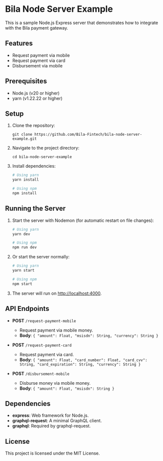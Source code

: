 # Bila Node Server Example

This is a sample Node.js Express server that demonstrates how to integrate with the Bila payment gateway.

## Features

- Request payment via mobile
- Request payment via card
- Disbursement via mobile

## Prerequisites

- Node.js (v20 or higher)
- yarn (v1.22.22 or higher)

## Setup

1. Clone the repository:

   ```
   git clone https://github.com/Bila-Fintech/bila-node-server-example.git
   ```

2. Navigate to the project directory:

   ```
   cd bila-node-server-example
   ```

3. Install dependencies:

   ```bash
   # Using yarn
   yarn install

   # Using npm
   npm install
   ```

## Running the Server

1. Start the server with Nodemon (for automatic restart on file changes):

   ```bash
   # Using yarn
   yarn dev

   # Using npm
   npm run dev
   ```

2. Or start the server normally:

   ```bash
   # Using yarn
   yarn start

   # Using npm
   npm start
   ```

3. The server will run on [http://localhost:4000](http://localhost:4000).

## API Endpoints

- **POST** `/request-payment-mobile`

  - Request payment via mobile money.
  - **Body**: `{ "amount": Float, "msisdn": String, "currency": String }`

- **POST** `/request-payment-card`

  - Request payment via card.
  - **Body**: `{ "amount": Float, "card_number": Float, "card_cvv": String, "card_expiration": String, "currency": String }`

- **POST** `/disbursement-mobile`
  - Disburse money via mobile money.
  - **Body**: `{ "amount": Float, "msisdn": String }`

## Dependencies

- **express**: Web framework for Node.js.
- **graphql-request**: A minimal GraphQL client.
- **graphql**: Required by graphql-request.

## License

This project is licensed under the MIT License.
